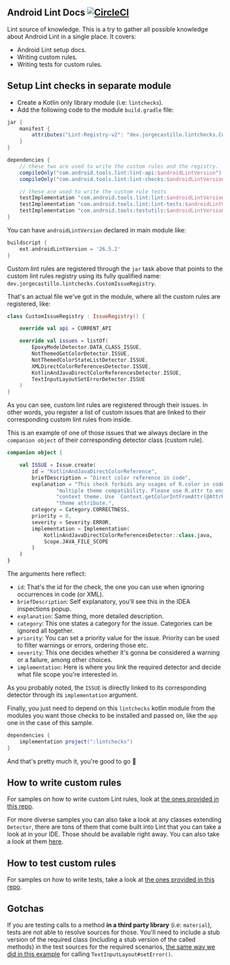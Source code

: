 ## Android Lint Docs [![CircleCI](https://circleci.com/gh/JorgeCastilloPrz/AndroidLintDocs/tree/master.svg?style=svg&circle-token=1d8f3ab1c4338786d0382ae5818130c6bab4a461)](https://circleci.com/gh/JorgeCastilloPrz/AndroidLintDocs/tree/master)

Lint source of knowledge. This is a try to gather all possible knowledge about Android Lint in a single place. It covers:

* Android Lint setup docs.
* Writing custom rules.
* Writing tests for custom rules.

## Setup Lint checks in separate module

* Create a Kotlin only library module (i.e: `lintchecks`).
* Add the following code to the module `build.gradle` file:

```groovy
jar {
    manifest {
        attributes("Lint-Registry-v2": "dev.jorgecastillo.lintchecks.CustomIssueRegistry")
    }
}

dependencies {
    // these two are used to write the custom rules and the registry.
    compileOnly("com.android.tools.lint:lint-api:$androidLintVersion")
    compileOnly("com.android.tools.lint:lint-checks:$androidLintVersion")

    // these are used to write the custom rule tests
    testImplementation "com.android.tools.lint:lint:$androidLintVersion"
    testImplementation "com.android.tools.lint:lint-tests:$androidLintVersion"
    testImplementation "com.android.tools:testutils:$androidLintVersion"
}
```

You can have `androidLintVersion` declared in main module like:
```groovy
buildscript {
    ext.androidLintVersion = '26.5.2'
}
```

Custom lint rules are registered through the `jar` task above that points to the custom lint rules registry using its fully qualified name: `dev.jorgecastillo.lintchecks.CustomIssueRegistry`.

That's an actual file we've got in the module, where all the custom rules are registered, like:

```kotlin
class CustomIssueRegistry : IssueRegistry() {

    override val api = CURRENT_API

    override val issues = listOf(
        EpoxyModelDetector.DATA_CLASS_ISSUE,
        NotThemedGetColorDetector.ISSUE,
        NotThemedColorStateListDetector.ISSUE,
        XMLDirectColorReferencesDetector.ISSUE,
        KotlinAndJavaDirectColorReferencesDetector.ISSUE,
        TextInputLayoutSetErrorDetector.ISSUE
    )
}
```

As you can see, custom lint rules are registered through their issues. In other words, you register a list of custom issues that are linked to their corresponding custom lint rules from inside.

This is an example of one of those issues that we always declare in the `companion object` of their corresponding detector class (custom rule).

```kotlin
companion object {

    val ISSUE = Issue.create(
        id = "KotlinAndJavaDirectColorReference",
        briefDescription = "Direct color reference in code",
        explanation = "This check forbids any usages of R.color in code (.kt and .java files) since those break " +
                "multiple theme compatibility. Please use R.attr to ensure the color is themed following the " +
                "context theme. Use `Context.getColorIntFromAttr(@AttrRes attr: Int): Int` for loading colors by " +
                "theme attribute.",
        category = Category.CORRECTNESS,
        priority = 8,
        severity = Severity.ERROR,
        implementation = Implementation(
            KotlinAndJavaDirectColorReferencesDetector::class.java,
            Scope.JAVA_FILE_SCOPE
        )
    )
}
```

The arguments here reflect:
* `id`: That's the id for the check, the one you can use when ignoring occurrences in code (or XML).
* `briefDescription`: Self explanatory, you'll see this in the IDEA inspections popup.
* `explanation`: Same thing, more detailed description.
* `category`: This one states a category for the issue. Categories can be ignored all together.
* `priority`: You can set a priority value for the issue. Priority can be used to filter warnings or errors, ordering those etc.
* `severity`: This one decides whether it's gonna be considered a warning or a failure, among other choices.
* `implementation`: Here is where you link the required detector and decide what file scope you're interested in.

As you probably noted, the `ISSUE` is directly linked to its corresponding detector through its `implementation` argument.

Finally, you just need to depend on this `lintchecks` kotlin module from the modules you want those checks to be installed and passed on, like the `app` one in the case of this sample.

```groovy
dependencies {
    implementation project(":lintchecks")
}
```

And that's pretty much it, you're good to go 🎉

## How to write custom rules

For samples on how to write custom Lint rules, look at [the ones provided in this repo](https://github.com/JorgeCastilloPrz/AndroidLintDocs/tree/master/lintchecks/src/main/java/dev/jorgecastillo/lintchecks).

For more diverse samples you can also take a look at any classes extending `Detector`, there are tons of them that come built into Lint that you can take a look at in your IDE. Those should be available right away. You can also take a look at them [here](https://android.googlesource.com/platform/tools/base/+/master/lint/libs/lint-checks/src/main/java/com/android/tools/lint/checks).

## How to test custom rules

For samples on how to write tests, take a look at [the ones provided in this repo](https://github.com/JorgeCastilloPrz/AndroidLintDocs/tree/master/lintchecks/src/test/java/dev/jorgecastillo/lintchecks).

## Gotchas

If you are testing calls to a method **in a third party library** (i.e: `material`), tests are not able to resolve sources for those. You'll need to include a stub version of the required class (including a stub version of the called methods) in the test sources for the required scenarios, [the same way we did in this example](https://github.com/JorgeCastilloPrz/AndroidLintDocs/blob/master/lintchecks/src/test/java/dev/jorgecastillo/lintchecks/TextInputLayoutSetErrorDetectorTest.kt) for calling `TextInputLayout#setError()`.